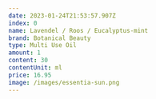 ```yaml
---
date: 2023-01-24T21:53:57.907Z
index: 0
name: Lavendel / Roos / Eucalyptus-mint
brand: Botanical Beauty
type: Multi Use Oil
amount: 1
content: 30
contentUnit: ml
price: 16.95
image: /images/essentia-sun.png
---
```

